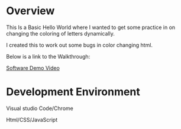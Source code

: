 # Overview

This Is a Basic Hello World where I wanted to get some practice in on changing the coloring of letters dynamically.

I created this to work out some bugs in color changing html.

Below is a link to the Walkthrough:

[Software Demo Video](https://youtu.be/TDet5mxzExw)

# Development Environment

Visual studio Code/Chrome

Html/CSS/JavaScript

